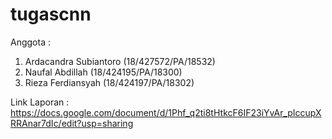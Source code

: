 # tugascnn
Anggota :

1. Ardacandra Subiantoro (18/427572/PA/18532)
2. Naufal Abdillah (18/424195/PA/18300)
3. Rieza Ferdiansyah (18/424197/PA/18302)

Link Laporan : https://docs.google.com/document/d/1Phf_q2ti8tHtkcF6IF23iYvAr_pIccupXRRAnar7dIc/edit?usp=sharing
